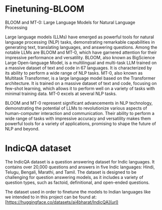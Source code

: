 # Finetuning-BLOOM
BLOOM and MT-0: Large Language Models for Natural Language Processing

Large language models (LLMs) have emerged as powerful tools for natural language processing (NLP) tasks, demonstrating remarkable capabilities in generating text, translating languages, and answering questions. Among the notable LLMs are BLOOM and MT-0, which have garnered attention for their impressive performance and versatility. BLOOM, also known as BigScience Large Open-language Model, is a multilingual and multi-task LLM trained on a massive dataset of text and code in 67 languages. It is characterized by its ability to perform a wide range of NLP tasks. MT-0, also known as Multitask Transformer, is a large language model based on the Transformer architecture. It is trained on a massive dataset of text and code, focusing on few-shot learning, which allows it to perform well on a variety of tasks with minimal training data. MT-0 excels at several NLP tasks.

BLOOM and MT-0 represent significant advancements in NLP technology, demonstrating the potential of LLMs to revolutionize various aspects of human-computer interaction and communication. Their ability to perform a wide range of tasks with impressive accuracy and versatility makes them powerful tools for a variety of applications, promising to shape the future of NLP and beyond.

# IndicQA dataset
The IndicQA dataset is a question answering dataset for Indic languages. It contains over 20,000 questions and answers in five Indic languages: Hindi, Telugu, Bengali, Marathi, and Tamil. The dataset is designed to be challenging for question answering models, as it includes a variety of question types, such as factoid, definitional, and open-ended questions. 

The dataset used in order to finetune the models to Indian languages like we intended to in this project can be found at:
[https://huggingface.co/datasets/ai4bharat/IndicQA](url)
